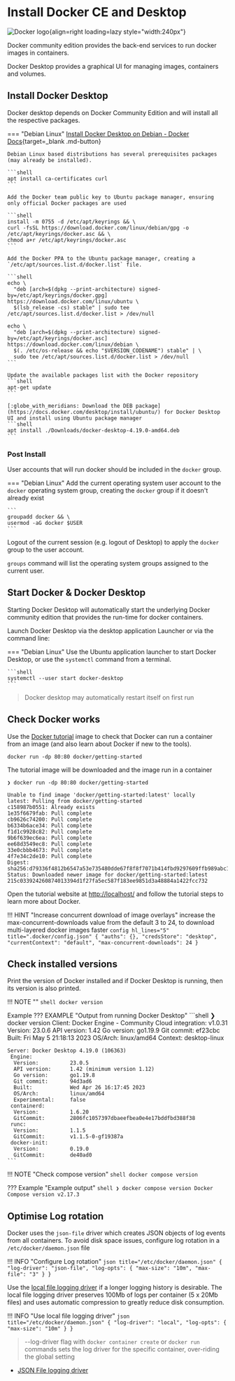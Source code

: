 # Install Docker CE and Desktop

![Docker logo](https://github.com/practicalli/graphic-design/blob/live/topic-images/docker-logo-name.png?raw=true){align=right loading=lazy style="width:240px"}

Docker community edition provides the back-end services to run docker images in containers.

Docker Desktop provides a graphical UI for managing images, containers and volumes.


## Install Docker Desktop

Docker desktop depends on Docker Community Edition and will install all the respective packages.

=== "Debian Linux"
    [Install Docker Desktop on Debian - Docker Docs](https://docs.docker.com/desktop/setup/install/linux/debian/){target=_blank .md-button}

    Debian Linux based distributions has several prerequisites packages (may already be installed).

    ```shell
    apt install ca-certificates curl
    ```

    Add the Docker team public key to Ubuntu package manager, ensuring only official Docker packages are used

    ```shell
    install -m 0755 -d /etc/apt/keyrings && \
    curl -fsSL https://download.docker.com/linux/debian/gpg -o /etc/apt/keyrings/docker.asc && \
    chmod a+r /etc/apt/keyrings/docker.asc
    ```

    Add the Docker PPA to the Ubuntu package manager, creating a `/etc/apt/sources.list.d/docker.list` file.

    ```shell
    echo \
      "deb [arch=$(dpkg --print-architecture) signed-by=/etc/apt/keyrings/docker.gpg] https://download.docker.com/linux/ubuntu \
      $(lsb_release -cs) stable" | sudo tee /etc/apt/sources.list.d/docker.list > /dev/null

    echo \
      "deb [arch=$(dpkg --print-architecture) signed-by=/etc/apt/keyrings/docker.asc] https://download.docker.com/linux/debian \
      $(. /etc/os-release && echo "$VERSION_CODENAME") stable" | \
      sudo tee /etc/apt/sources.list.d/docker.list > /dev/null
    ```

    Update the available packages list with the Docker repository
    ```shell
    apt-get update
    ```

    [:globe_with_meridians: Download the DEB package](https://docs.docker.com/desktop/install/ubuntu/) for Docker Desktop UI and install using Ubuntu package manager
    ```shell
    apt install ./Downloads/docker-desktop-4.19.0-amd64.deb
    ```

### Post Install

User accounts that will run docker should be included in the `docker` group.

=== "Debian Linux"
    Add the current operating system user account to the `docker` operating system group, creating the `docker` group if it doesn't already exist

    ```
    groupadd docker && \
    usermod -aG docker $USER
    ```

   Logout of the current session (e.g. logout of Desktop) to apply the `docker` group to the user account.

   `groups` command will list the operating system groups assigned to the current user.


## Start Docker & Docker Desktop

Starting Docker Desktop will automatically start the underlying Docker community edition that provides the run-time for docker containers.

Launch Docker Desktop via the desktop application Launcher or via the command line:

=== "Debian Linux"
    Use the Ubuntu application launcher to start Docker Desktop, or use the `systemctl` command from a terminal.

    ```shell
    systemctl --user start docker-desktop
    ```

> Docker desktop may automatically restart itself on first run

## Check Docker works

Use the [Docker tutorial](https://www.docker.com/101-tutorial/) image to check that Docker can run a container from an image (and also learn about Docker if new to the tools).

```shell
docker run -dp 80:80 docker/getting-started
```

The tutorial image will be downloaded and the image run in a container

```shell
❯ docker run -dp 80:80 docker/getting-started

Unable to find image 'docker/getting-started:latest' locally
latest: Pulling from docker/getting-started
c158987b0551: Already exists
1e35f6679fab: Pull complete
cb9626c74200: Pull complete
b6334b6ace34: Pull complete
f1d1c9928c82: Pull complete
9b6f639ec6ea: Pull complete
ee68d3549ec8: Pull complete
33e0cbbb4673: Pull complete
4f7e34c2de10: Pull complete
Digest: sha256:d79336f4812b6547a53e735480dde67f8f8f7071b414fbd9297609ffb989abc1
Status: Downloaded newer image for docker/getting-started:latest
215c033924260874013394d1f27fa5ec587f183ee9851d3a48884a1422fcc732
```

Open the tutorial website at [http://localhost/](http://localhost/) and follow the tutorial steps to learn more about Docker.


!!! HINT "Increase concurrent download of image overlays"
    increase the max-concurrent-downloads value from the default 3 to 24, to download multi-layered docker images faster
    ```config hl_lines="5" title=".docker/config.json"
    {
    	"auths": {},
    	"credsStore": "desktop",
    	"currentContext": "default",
    	"max-concurrent-downloads": 24
    }
    ```


## Check installed versions

Print the version of Docker installed and if Docker Desktop is running, then its version is also printed.

!!! NOTE ""
    ```shell
    docker version
    ```

Example
??? EXAMPLE "Output from running Docker Desktop"
    ```shell
    ❯ docker version
    Client: Docker Engine - Community
     Cloud integration: v1.0.31
     Version:           23.0.6
     API version:       1.42
     Go version:        go1.19.9
     Git commit:        ef23cbc
     Built:             Fri May  5 21:18:13 2023
     OS/Arch:           linux/amd64
     Context:           desktop-linux

    Server: Docker Desktop 4.19.0 (106363)
     Engine:
      Version:          23.0.5
      API version:      1.42 (minimum version 1.12)
      Go version:       go1.19.8
      Git commit:       94d3ad6
      Built:            Wed Apr 26 16:17:45 2023
      OS/Arch:          linux/amd64
      Experimental:     false
     containerd:
      Version:          1.6.20
      GitCommit:        2806fc1057397dbaeefbea0e4e17bddfbd388f38
     runc:
      Version:          1.1.5
      GitCommit:        v1.1.5-0-gf19387a
     docker-init:
      Version:          0.19.0
      GitCommit:        de40ad0
    ```


!!! NOTE "Check compose version"
    ```shell
    docker compose version
    ```

??? Example "Example output"
    ```shell
    ❯ docker compose version
    Docker Compose version v2.17.3
    ```


## Optimise Log rotation

Docker uses the `json-file` driver which creates JSON objects of log events from all containers.  To avoid disk space issues, configure log rotation in a `/etc/docker/daemon.json` file

!!! INFO "Configure Log rotation"
    ```json title="/etc/docker/daemon.json"
    {
      "log-driver": "json-file",
      "log-opts": {
        "max-size": "10m",
        "max-file": "3"
      }
    }
    ```

Use the [local file logging driver](https://docs.docker.com/config/containers/logging/local/) if a longer logging history is desirable.  The local file logging driver preserves 100Mb of logs per container (5 x 20Mb files) and uses automatic compression to greatly reduce disk consumption.

!!! INFO "Use local file logging driver"
    ```json title="/etc/docker/daemon.json"
    {
      "log-driver": "local",
      "log-opts": {
        "max-size": "10m"
      }
    }
    ```

<!-- TODO: does local logging driver work with Docker Desktop log explorer? -->

> --log-driver flag with `docker container create` or `docker run` commands sets the log driver for the specific container, over-riding the global setting

* [JSON File logging driver](https://docs.docker.com/config/containers/logging/json-file/)
